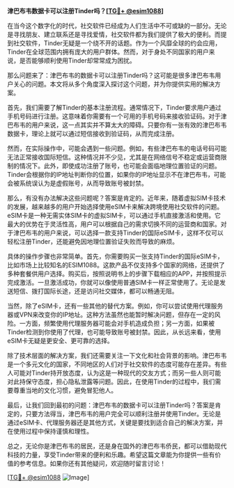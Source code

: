 **津巴布韦数据卡可以注册Tinder吗？[[TG💪+ @esim1088](https://t.me/s/esim1088)]**

在当今这个数字化的时代，社交软件已经成为人们生活中不可或缺的一部分。无论是寻找朋友、建立联系还是寻找爱情，社交软件都为我们提供了极大的便利。而提到社交软件，Tinder无疑是一个绕不开的话题。作为一个风靡全球的约会应用，Tinder在全球范围内拥有庞大的用户群体。然而，对于身处不同国家的用户来说，是否能够顺利使用Tinder却常常成为困扰。

那么问题来了：津巴布韦的数据卡可以注册Tinder吗？这可能是很多津巴布韦用户关心的问题。本文将从多个角度深入探讨这个问题，并为你提供实用的解决方案。

首先，我们需要了解Tinder的基本注册流程。通常情况下，Tinder要求用户通过手机号码进行注册。这意味着你需要有一个可用的手机号码来接收验证码。对于津巴布韦的用户来说，这一点其实并不算太大的障碍。只要你有一张有效的津巴布韦数据卡，理论上就可以通过短信接收到验证码，从而完成注册。

然而，在实际操作中，可能会遇到一些问题。例如，有些津巴布韦的电话号码可能无法正常接收国际短信。这种情况并不少见，尤其是在网络信号不稳定或运营商限制的情况下。此外，即使成功注册了账号，也可能会面临地理位置验证的问题。Tinder会根据你的IP地址判断你的位置，如果你的IP地址显示不在津巴布韦，可能会被系统误认为是虚假账号，从而导致账号被封禁。

那么，有没有办法解决这些问题呢？答案是肯定的。近年来，随着虚拟SIM卡技术的发展，越来越多的用户开始选择使用eSIM卡来解决跨境使用社交软件的问题。eSIM卡是一种无需实体SIM卡的虚拟SIM卡，可以通过手机直接激活和使用。它最大的优势在于灵活性高，用户可以根据自己的需求切换不同的运营商和国家。对于津巴布韦的用户来说，可以选择一款支持Tinder的国际eSIM卡，这样不仅可以轻松注册Tinder，还能避免因地理位置验证失败而导致的麻烦。

具体的操作步骤也非常简单。首先，你需要购买一张支持Tinder的国际eSIM卡，比如市场上比较知名的ESIM1088。这款产品不仅支持多个国家的网络，还提供了多种套餐供用户选择。购买后，按照说明书上的步骤下载相应的APP，并按照提示完成激活。一旦激活成功，你就可以像使用普通SIM卡一样正常使用了。无论是发送短信、拨打国际长途，还是访问社交媒体，都可以畅通无阻。

当然，除了eSIM卡，还有一些其他的替代方案。例如，你可以尝试使用代理服务器或VPN来改变你的IP地址。这种方法虽然也能暂时解决问题，但存在一定的风险。一方面，频繁使用代理服务器可能会对手机造成负担；另一方面，如果被Tinder检测到你使用了代理，也可能导致账号被封禁。因此，从长远来看，使用eSIM卡无疑是更安全、更可靠的选择。

除了技术层面的解决方案，我们还需要关注一下文化和社会背景的影响。津巴布韦是一个多元文化的国家，不同地区的人们对于社交软件的态度可能存在差异。有些人可能对Tinder持开放态度，认为这是一种现代的交友方式；而另一些人则可能对此持保守态度，担心隐私泄露等问题。因此，在使用Tinder的过程中，我们需要尊重当地的文化习惯，避免冒犯他人。

最后，让我们回到最初的问题：津巴布韦的数据卡可以注册Tinder吗？答案是肯定的，只要方法得当，津巴布韦的用户完全可以顺利注册并使用Tinder。无论是通过eSIM卡、代理服务器还是其他方式，关键是要找到适合自己的解决方案，并在使用过程中保持谨慎和理性。

总之，无论你是津巴布韦的居民，还是身在国外的津巴布韦侨民，都可以借助现代科技的力量，享受Tinder带来的便利和乐趣。希望这篇文章能为你提供一些有价值的参考信息。如果你还有其他疑问，欢迎随时留言讨论！

[[TG💪+ @esim1088](https://t.me/s/esim1088) ![Image](https://i.postimg.cc/4NQfJmqS/Snipaste-2025-05-13-00-14-12.png)]